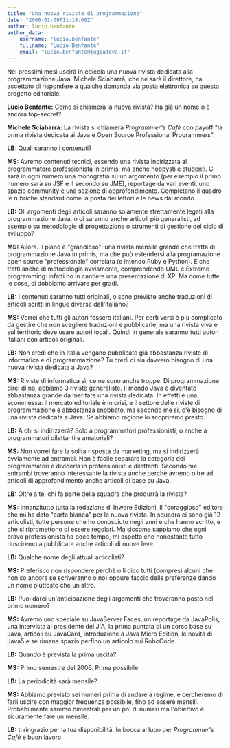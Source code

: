 ```yaml
---
title: "Una nuova rivista di programmazione"
date: "2006-01-09T11:18:00Z"
author: lucio.benfante
author_data:
    username: "lucio.benfante"
    fullname: "Lucio Benfante"
    email: "lucio.benfante@jugpadova.it"
---
```

Nei prossimi mesi uscir&agrave; in edicola una nuova rivista dedicata alla programmazione Java. Michele Sciabarr&agrave;, che ne sar&agrave; il direttore, ha accettato di rispondere a qualche domanda via posta elettronica su questo progetto editoriale.


**Lucio Benfante:** Come si chiamer&agrave; la nuova rivista? Ha gi&agrave; un nome o &egrave; ancora top-secret?

**Michele Sciabarr&agrave;:** La rivista si chiamer&agrave; *Programmer's Caf&egrave;* con payoff "la prima rivista dedicata ai Java e Open Source Professional Programmers".

**LB:** Quali saranno i contenuti?

**MS:** Avremo contenuti tecnici, essendo una rivista indirizzata al programmatore professionista in primis, ma anche hobbysti e studenti. Ci sar&agrave; in ogni numero una monografia su un argomento (per esempio il primo numero sar&agrave; su JSF e il secondo su JME), reportage da vari eventi, uno spazio community e una sezione di approfondimento. Completano il quadro le rubriche standard come la posta dei lettori e le news dal mondo.

**LB:** Gli argomenti degli articoli saranno solamente strettamente legati alla programmazione Java, o ci saranno anche articoli pi&ugrave; generalisti, ad esempio su metodologie di progettazione o strumenti di gestione del ciclo di sviluppo?

**MS:** Allora. Il piano &egrave; "grandioso": una rivista mensile grande che tratta di programmazione Java in primis, ma che pu&ograve; estendersi alla programazione open source "professionale" correlata (e intendo Ruby e Python). E che tratti anche di metodologia ovviamente, comprendendo UML e Extreme programming: infatti ho in cantiere una presentazione di XP. Ma come tutte le cose, ci dobbiamo arrivare per gradi.

**LB:** I contenuti saranno tutti originali, o sono previste anche traduzioni di articoli scritti in lingue diverse dall'italiano?

**MS:** Vorrei che tutti gli autori fossero italiani. Per certi versi &egrave; pi&ugrave; complicato da gestire che non scegliere traduzioni e pubblicarle, ma una rivista viva e sul territorio deve usare autori locali. Quindi in generale saranno tutti autori italiani con articoli originali.

**LB:** Non credi che in Italia vengano pubblicate gi&agrave; abbastanza riviste di informatica e di programmazione? Tu credi ci sia davvero bisogno di una nuova rivista dedicata a Java?

**MS:** Riviste di informatica s&igrave;, ce ne  sono anche troppe. Di programmazione direi di no, abbiamo 3 riviste generaliste. Il mondo Java &egrave; diventato abbastanza grande da meritare una rivista dedicata. In effetti &egrave; una scommessa: il mercato editoriale &egrave; in crisi, e il settore delle riviste di programmazione &egrave; abbastanza snobbato, ma secondo me s&igrave;, c'&egrave; bisogno di una rivista dedicata a Java. Se abbiamo ragione lo scopriremo presto.

**LB:** A chi si indirizzer&agrave;? Solo a programmatori professionisti, o anche a programmatori dilettanti e amatoriali?

**MS:** Non vorrei fare la solita risposta da marketing, ma si indirizzer&agrave; ovviamente ad entrambi. Non &egrave; facile separare la categoria dei programmatori e dividerla in professionisti e dilettanti. Secondo me entrambi troveranno interessante la rivista anche perch&egrave; avremo oltre ad articoli di approfondimento anche articoli di base su Java.

**LB:** Oltre a te, chi fa parte della squadra che produrr&agrave; la rivista?

**MS:** Innanzitutto tutta la redazione di Inware Edizioni, il "coraggioso" editore che mi ha dato "carta bianca" per la nuova rivista. In squadra ci sono gi&agrave; 12 articolisti, tutte persone che ho conosciuto negli anni e che hanno scritto, e che si ripromettono di essere regolari. Ma siccome sappiamo che ogni bravo professionista ha poco tempo, mi aspetto che nonostante tutto  riusciremo a pubblicare anche articoli di nuove leve.

**LB:** Qualche nome degli attuali articolisti?

**MS:** Preferisco non rispondere perch&egrave; o li dico tutti (compresi alcuni che non so ancora se scriveranno o no) oppure faccio delle preferenze dando un nome piuttosto che un altro.

**LB:** Puoi darci un'anticipazione degli argomenti che troveranno posto nel primo numero?

**MS:** Avremo uno speciale su JavaServer Faces, un reportage da JavaPolis, una intervista al presidente del JIA, la prima puntata di un corso base su Java, articoli su  JavaCard, introduzione a Java Micro Edition, le novit&agrave; di Java5 e se rimane spazio perfino un articolo sui RoboCode.

**LB:** Quando &egrave; prevista la prima uscita?

**MS:** Primo semestre del 2006. Prima possibile.

**LB:** La periodicit&agrave; sar&agrave; mensile?

**MS:** Abbiamo previsto sei numeri prima di andare a regime, e cercheremo di farli uscire con maggior frequenza possibile, fino ad essere mensili. Probabilmente saremo bimestrali per un po' di numeri ma l'obiettivo &egrave; sicuramente fare un mensile.

**LB:** ti ringrazio per la tua disponibilit&agrave;. In bocca al lupo per *Programmer's Caf&egrave;* e buon lavoro.
